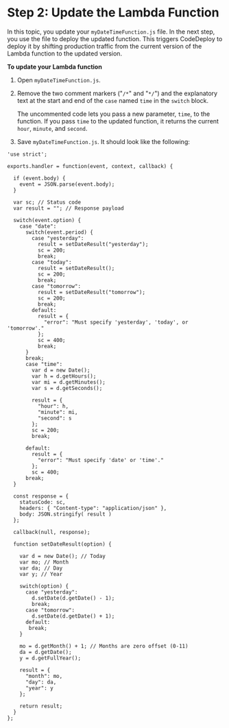 # Step 2: Update the Lambda Function<a name="tutorial-lambda-sam-update-function"></a>

 In this topic, you update your `myDateTimeFunction.js` file\. In the next step, you use the file to deploy the updated function\. This triggers CodeDeploy to deploy it by shifting production traffic from the current version of the Lambda function to the updated version\. 

**To update your Lambda function**

1.  Open `myDateTimeFunction.js`\. 

1.  Remove the two comment markers \("`/*`" and "`*/`"\) and the explanatory text at the start and end of the `case` named `time` in the `switch` block\. 

    The uncommented code lets you pass a new parameter, `time`, to the function\. If you pass `time` to the updated function, it returns the current `hour`, `minute`, and `second`\. 

1.  Save `myDateTimeFunction.js`\. It should look like the following: 

   ```
   'use strict';
   
   exports.handler = function(event, context, callback) {
   
     if (event.body) {
       event = JSON.parse(event.body);
     }
   
     var sc; // Status code
     var result = ""; // Response payload
   
     switch(event.option) {
       case "date":
         switch(event.period) {
           case "yesterday":
             result = setDateResult("yesterday");
             sc = 200;
             break;
           case "today":
             result = setDateResult();
             sc = 200;
             break;
           case "tomorrow":
             result = setDateResult("tomorrow");
             sc = 200;
             break;
           default:
             result = {
               "error": "Must specify 'yesterday', 'today', or 'tomorrow'."
             };
             sc = 400;
             break;
         }
         break;
         case "time":
           var d = new Date();
           var h = d.getHours();
           var mi = d.getMinutes();
           var s = d.getSeconds();
   
           result = {
             "hour": h,
             "minute": mi,
             "second": s
           };
           sc = 200;
           break;
   
         default:
           result = {
             "error": "Must specify 'date' or 'time'."
           };
           sc = 400;
         break;
     }
   
     const response = {
       statusCode: sc,
       headers: { "Content-type": "application/json" },
       body: JSON.stringify( result )
     };
   
     callback(null, response);
   
     function setDateResult(option) {
   
       var d = new Date(); // Today
       var mo; // Month
       var da; // Day
       var y; // Year
   
       switch(option) {
         case "yesterday":
           d.setDate(d.getDate() - 1);
           break;
         case "tomorrow":
           d.setDate(d.getDate() + 1);
         default:
          break;
       }
   
       mo = d.getMonth() + 1; // Months are zero offset (0-11)
       da = d.getDate();
       y = d.getFullYear();
   
       result = {
         "month": mo,
         "day": da,
         "year": y
       };
   
       return result;
     }
   };
   ```